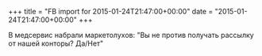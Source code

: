 +++
title = "FB import for 2015-01-24T21:47:00+00:00"
date = "2015-01-24T21:47:00+00:00"
+++

В медсервис набрали маркетолухов: "Вы не против получать рассылку от нашей конторы? Да/Нет"


